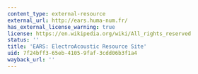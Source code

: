 ```yaml
---
content_type: external-resource
external_url: http://ears.huma-num.fr/
has_external_license_warning: true
license: https://en.wikipedia.org/wiki/All_rights_reserved
status: ''
title: 'EARS: ElectroAcoustic Resource Site'
uid: 7f24bff3-65eb-4105-9faf-3cdd06b3f1a4
wayback_url: ''
---
```

